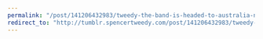 ```yaml
---
permalink: "/post/141206432983/tweedy-the-band-is-headed-to-australia-new"
redirect_to: "http://tumblr.spencertweedy.com/post/141206432983/tweedy-the-band-is-headed-to-australia-new"
---
```

